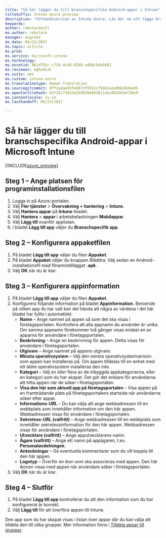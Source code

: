 ```yaml
---
title: "Så här lägger du till branschspecifika Android-appar i Intune"
titleSuffix: Intune Azure preview
description: "Förhandsversion av Intune Azure: Läs mer om att lägga branschspecifika Android-appar i Intune."
keywords: 
author: robstackmsft
ms.author: robstack
manager: angrobe
ms.date: 04/12/2017
ms.topic: article
ms.prod: 
ms.service: microsoft-intune
ms.technology: 
ms.assetid: 061d793c-c724-4cd9-9240-adb0cbda5661
ms.reviewer: mghadial
ms.suite: ems
ms.custom: intune-azure
ms.translationtype: Human Translation
ms.sourcegitcommit: 9ff1adae93fe6873f5551cf58b1a2e89638dee85
ms.openlocfilehash: b3725c73433a2b5628e6836114ac0023b3ef26a9
ms.contentlocale: sv-se
ms.lasthandoff: 05/23/2017

---
```


# <a name="how-to-add-android-line-of-business-lob-apps-to-microsoft-intune"></a>Så här lägger du till branschspecifika Android-appar i Microsoft Intune

[!INCLUDE[azure_preview](./includes/azure_preview.md)]


## <a name="step-1---specify-the-software-setup-file"></a>Steg 1 – Ange platsen för programinstallationsfilen

1. Logga in på Azure-portalen.
2. Välj **Fler tjänster** > **Övervakning + hantering** > **Intune**.
3. Välj **Hantera appar** på **Intune**-bladet.
4. Välj **Hantera** > **appar** i arbetsbelastningen **Mobilappar**.
5. Välj **Lägg till** ovanför applistan.
6. I bladet **Lägg till app** väljer du **Branschspecifik app**.

## <a name="step-2---configure-the-app-package-file"></a>Steg 2 – Konfigurera appaketfilen

1. På bladet **Lägg till app** väljer du filen **Appaket**.
2. På bladet **Appaket** väljer du knappen Bläddra. Välj sedan en Android-installationsfil med filnamnstillägget **.apk**.
3. Välj **OK** när du är klar.


## <a name="step-3---configure-app-information"></a>Steg 3 – Konfigurera appinformation

1. På bladet **Lägg till app** väljer du filen **Appaket**.
2. Konfigurera följande information på bladet **Appinformation**. Beroende på vilken app du har valt kan det hända att några av värdena i det här bladet har fyllts i automatiskt:
    - **Namn** – Ange namnet på appen så som det ska visas i företagsportalen. Kontrollera att alla appnamn du använder är unika. Om samma appnamn förekommer två gånger visas endast en av apparna för användare i företagsportalen.
    - **Beskrivning** – Ange en beskrivning för appen. Detta visas för användare i företagsportalen.
    - **Utgivare** – Ange namnet på appens utgivare.
    - **Minsta operativsystem** – Välj den minsta operativsystemversion som appen kan installeras på. Om appen tilldelas till en enhet med ett äldre operativsystem installeras den inte.
    - **Kategori** – Välj en eller flera av de inbyggda appkategorierna, eller en kategori som du har skapat. Det gör det enklare för användarna att hitta appen när de söker i företagsportalen.
    - **Visa den här som aktuell app på företagsportalen** – Visa appen på en framträdande plats på företagsportalens startsida när användarna söker efter appar.
    - **Informations-URL** – Du kan välja att ange webbadressen till en webbplats som innehåller information om den här appen. Webbadressen visas för användare i företagsportalen.
    - **Sekretess-URL (valfritt)** – Ange webbadressen till en webbplats som innehåller sekretessinformation för den här appen. Webbadressen visas för användare i företagsportalen.
    - **Utvecklare (valfritt)** – Ange apputvecklarens namn.
    - **Ägare (valfritt)** – Ange ett namn på appägaren, t.ex. **Personalavdelningen**.
    - **Anteckningar** – Ge eventuella kommentarer som du vill koppla till den här appen.
    - **Logotyp** – Överför en ikon som ska associeras med appen. Den här ikonen visas med appen när användare söker i företagsportalen.
3. Välj **OK** när du är klar.

## <a name="step-4---finish-up"></a>Steg 4 – Slutför

1. På bladet **Lägg till app** kontrollerar du att den information som du har konfigurerat är korrekt.
2. Välj **Lägg till** för att överföra appen till Intune.

Den app som du har skapat visas i listan över appar där du kan välja att tilldela den till olika grupper. Mer information finns i [Tilldela appar till grupper](apps-deploy.md).

